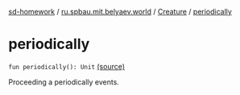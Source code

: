 [sd-homework](../../index.md) / [ru.spbau.mit.belyaev.world](../index.md) / [Creature](index.md) / [periodically](.)

# periodically

`fun periodically(): Unit` [(source)](https://github.com/StasBel/sd-homework/blob/Roguelike/src/main/kotlin/ru/spbau/mit/belyaev/world/Creature.kt#L150)

Proceeding a periodically events.

